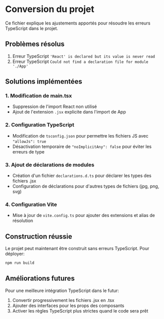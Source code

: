 # Conversion du projet
Ce fichier explique les ajustements apportés pour résoudre les erreurs TypeScript dans le projet.

## Problèmes résolus
1. Erreur TypeScript `'React' is declared but its value is never read`
2. Erreur TypeScript `Could not find a declaration file for module './App'`

## Solutions implémentées

### 1. Modification de main.tsx
- Suppression de l'import React non utilisé
- Ajout de l'extension `.jsx` explicite dans l'import de App

### 2. Configuration TypeScript
- Modification de `tsconfig.json` pour permettre les fichiers JS avec `"allowJs": true`
- Désactivation temporaire de `"noImplicitAny": false` pour éviter les erreurs de type

### 3. Ajout de déclarations de modules
- Création d'un fichier `declarations.d.ts` pour déclarer les types des fichiers .jsx
- Configuration de déclarations pour d'autres types de fichiers (jpg, png, svg)

### 4. Configuration Vite
- Mise à jour de `vite.config.ts` pour ajouter des extensions et alias de résolution

## Construction réussie
Le projet peut maintenant être construit sans erreurs TypeScript. Pour déployer:
```bash
npm run build
```

## Améliorations futures
Pour une meilleure intégration TypeScript dans le futur:
1. Convertir progressivement les fichiers .jsx en .tsx
2. Ajouter des interfaces pour les props des composants
3. Activer les règles TypeScript plus strictes quand le code sera prêt
